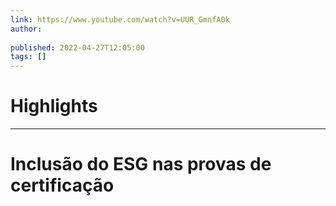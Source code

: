 ```yaml
---
link: https://www.youtube.com/watch?v=UUR_GmnfA0k
author: 
   
published: 2022-04-27T12:05:00
tags: []
---
```

# Highlights


---
# Inclusão do ESG nas provas de certificação

